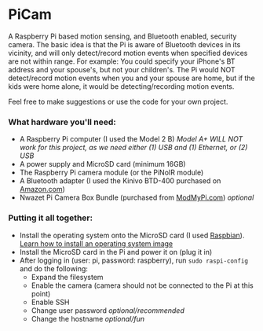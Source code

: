 # PiCam
A Raspberry Pi based motion sensing, and Bluetooth enabled, security camera. The basic idea is that the Pi is aware of Bluetooth devices in its vicinity, and will only detect/record motion events when specified devices are not within range. For example: You could specify your iPhone's BT address and your spouse's, but not your children's. The Pi would NOT detect/record motion events when you and your spouse are home, but if the kids were home alone, it would be detecting/recording motion events.

Feel free to make suggestions or use the code for your own project.

### What hardware you'll need:
* A Raspberry Pi computer (I used the Model 2 B) _Model A+ WILL NOT work for this project, as we need either (1) USB and (1) Ethernet, or (2) USB_
* A power supply and MicroSD card (minimum 16GB)
* The Raspberry Pi camera module (or the PiNoIR module)
* A Bluetooth adapter (I used the Kinivo BTD-400 purchased on [Amazon.com](http://www.amazon.com/Kinivo-BTD-400-Bluetooth-4-0-adapter/dp/B007Q45EF4))
* Nwazet Pi Camera Box Bundle (purchased from [ModMyPi.com](http://www.modmypi.com/raspberry-pi/camera/nwazet-pi-camera-box-bundle-case,-lens-and-wall-mount-b-plus)) *optional*

### Putting it all together:
* Install the operating system onto the MicroSD card (I used [Raspbian](https://www.raspberrypi.org/downloads/)). [Learn how to install an operating system image](https://www.raspberrypi.org/documentation/installation/installing-images/)
* Install the MicroSD card in the Pi and power it on (plug it in)
* After logging in (user: pi, password: raspberry), run `sudo raspi-config` and do the following:
  * Expand the filesystem
  * Enable the camera (camera should not be connected to the Pi at this point)
  * Enable SSH
  * Change user password *optional/recommended*
  * Change the hostname *optional/fun*

